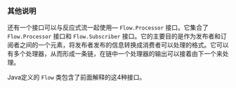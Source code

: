 ### 其他说明

还有一个接口可以与反应式流一起使用— `Flow.Processor` 接口。它集合了 `Flow.Processor` 接口和 `Flow.Subscriber` 接口。它的主要目的是作为发布者和订阅者之间的一个元素，将发布者发布的信息转换成消费者可以处理的格式。它可以有多个处理器，从而形成一条链，在链中一个处理器的输出可以接着由下一个来处理。

Java定义的 `Flow` 类包含了前面解释的这4种接口。



